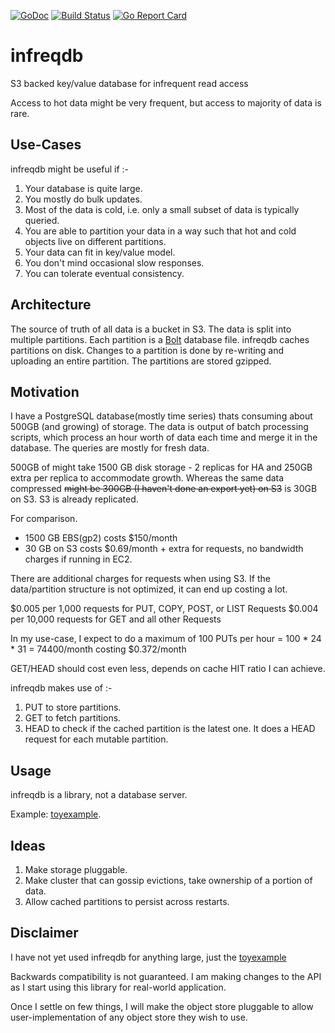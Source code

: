 [![GoDoc](https://godoc.org/github.com/turbobytes/infreqdb?status.svg)](https://godoc.org/github.com/turbobytes/infreqdb) [![Build Status](https://travis-ci.org/turbobytes/infreqdb.svg?branch=master)](https://travis-ci.org/turbobytes/infreqdb) [![Go Report Card](https://goreportcard.com/badge/github.com/turbobytes/infreqdb)](https://goreportcard.com/report/github.com/turbobytes/infreqdb)

# infreqdb
S3 backed key/value database for infrequent read access

Access to hot data might be very frequent, but access to majority of data is rare.

## Use-Cases

infreqdb might be useful if :-

1. Your database is quite large.
2. You mostly do bulk updates.
3. Most of the data is cold, i.e. only a small subset of data is typically queried.
4. You are able to partition your data in a way such that hot and cold objects live on different partitions.
5. Your data can fit in key/value model.
6. You don't mind occasional slow responses.
7. You can tolerate eventual consistency.

## Architecture

The source of truth of all data is a bucket in S3. The data is split into multiple partitions. Each partition is a [Bolt](https://github.com/boltdb/bolt/) database file. infreqdb caches partitions on disk. Changes to a partition is done by re-writing and uploading an entire partition. The partitions are stored gzipped.

## Motivation

I have a PostgreSQL database(mostly time series) thats consuming about 500GB (and growing) of storage. The data is output of batch processing scripts, which process an hour worth of data each time and merge it in the database. The queries are mostly for fresh data.

500GB of might take 1500 GB disk storage - 2 replicas for HA and 250GB extra per replica to accommodate growth. Whereas the same data compressed ~~might be 300GB (I haven't done an export yet) on S3~~ is 30GB on S3. S3 is already replicated.

For comparison.

- 1500 GB EBS(gp2) costs $150/month
- 30 GB on S3 costs $0.69/month + extra for requests, no bandwidth charges if running in EC2.

There are additional charges for requests when using S3. If the data/partition structure is not optimized, it can end up costing a lot.

$0.005 per 1,000 requests for PUT, COPY, POST, or LIST Requests
$0.004 per 10,000 requests for GET and all other Requests

In my use-case, I expect to do a maximum of 100 PUTs per hour = 100 * 24 * 31 = 74400/month costing $0.372/month

GET/HEAD should cost even less, depends on cache HIT ratio I can achieve.

infreqdb makes use of :-

1. PUT to store partitions.
2. GET to fetch partitions.
3. HEAD to check if the cached partition is the latest one. It does a HEAD request for each mutable partition.

## Usage

infreqdb is a library, not a database server.

Example: [toyexample](examples/toyexample).

## Ideas

1. Make storage pluggable.
2. Make cluster that can gossip evictions, take ownership of a portion of data.
3. Allow cached partitions to persist across restarts.

## Disclaimer

I have not yet used infreqdb for anything large, just the [toyexample](examples/toyexample/main.go)

Backwards compatibility is not guaranteed. I am making changes to the API as I start using this library for real-world application.

Once I settle on few things, I will make the object store pluggable to allow user-implementation of any object store they wish to use.
